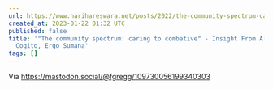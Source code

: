 ```yaml
---
url: https://www.harihareswara.net/posts/2022/the-community-spectrum-caring-to-combative-insight-from-alex-bayley/
created_at: 2023-01-22 01:32 UTC
published: false
title: '"The community spectrum: caring to combative" - Insight From Alex Bayley |
  Cogito, Ergo Sumana'
tags: []
---
```


Via https://mastodon.social/@fgregg/109730056199340303
